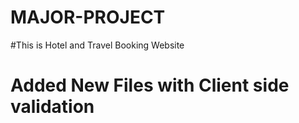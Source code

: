 # MAJOR-PROJECT
#This is Hotel and Travel Booking Website
# Added New Files with Client side validation
